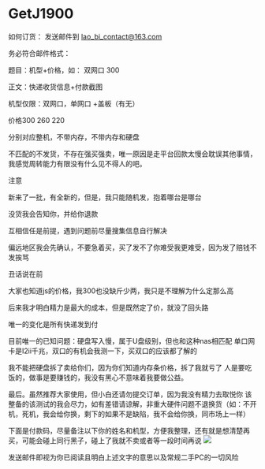 # GetJ1900

如何订货：
发送邮件到 lao_bi_contact@163.com

务必符合邮件格式：

题目：机型+价格，如：  双网口 300

正文：快递收货信息+付款截图


机型仅限：双网口，单网口 +盖板（有无）

价格300 260 220

分别对应整机，不带内存，不带内存和硬盘

不匹配的不发货，不存在强买强卖，唯一原因是走平台回款太慢会耽误其他事情，我感觉周转能力有限没有什么见不得人的吧。


注意

新来了一批，有全新的，但是，我只能随机发，抱着哪台是哪台

没货我会告知你，并给你退款

互相信任是前提，遇到问题前尽量搜集信息自行解决

偏远地区我会先确认，不要急着买，买了发不了你难受我更难受，因为发了赔钱不发挨骂


丑话说在前

大家也知道js的价格，我300也没缺斤少两，我只是不理解为什么定那么高

后来我才明白精力是最大的成本，但是既然定了价，就没了回头路

唯一的变化是所有快递发到付


目前唯一的已知问题：硬盘写入慢，属于U盘级别，但也和这种nas相匹配
单口网卡是I2ii千兆，双口的有机会我测一下，买双口的应该都了解的

我不能把硬盘拆了卖给你们，因为你们知道内存条价格，拆了我就亏了
人是要吃饭的，做事是要赚钱的，我没有黑心不意味着我要做公益。

最后。虽然推荐大家使用，但小白还请勿提交订单，因为我没有精力去取悦你
该整备的该测试的我会尽力，如有差错请谅解，非重大硬件问题不退换货（如：不开机，死机，我会给你换，剩下的如果不是缺陷，我不会给你换，同市场上一样）

下面是付款码，尽量备注以下你的姓名和机型，方便我整理，还有就是想清楚再买，可能会碰上同行黑子，碰上了我就不卖或者等一段时间再说
![](https://github.com/BICHENG/GetJ1900/blob/master/IMG_9960.JPG)

发送邮件即视为你已阅读且明白上述文字的意思以及常规二手PC的一切风险
